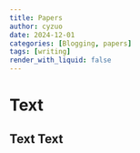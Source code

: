```yaml
---
title: Papers
author: cyzuo
date: 2024-12-01
categories: [Blogging, papers]
tags: [writing]
render_with_liquid: false
---
```

# Text
## Text Text